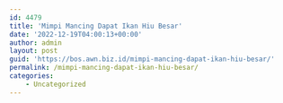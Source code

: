 ```yaml
---
id: 4479
title: 'Mimpi Mancing Dapat Ikan Hiu Besar'
date: '2022-12-19T04:00:13+00:00'
author: admin
layout: post
guid: 'https://bos.awn.biz.id/mimpi-mancing-dapat-ikan-hiu-besar/'
permalink: /mimpi-mancing-dapat-ikan-hiu-besar/
categories:
    - Uncategorized
---
```


